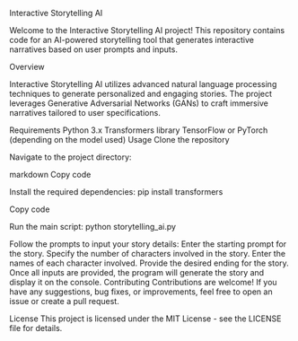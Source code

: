 Interactive Storytelling AI

Welcome to the Interactive Storytelling AI project! This repository contains code for an AI-powered storytelling tool that generates interactive narratives based on user prompts and inputs.

Overview

Interactive Storytelling AI utilizes advanced natural language processing techniques to generate personalized and engaging stories. The project leverages Generative Adversarial Networks (GANs) to craft immersive narratives tailored to user specifications.

Requirements
Python 3.x
Transformers library
TensorFlow or PyTorch (depending on the model used)
Usage
Clone the repository

Navigate to the project directory:

markdown Copy code

Install the required dependencies:
pip install transformers

Copy code

Run the main script:
python storytelling_ai.py

Follow the prompts to input your story details:
Enter the starting prompt for the story.
Specify the number of characters involved in the story.
Enter the names of each character involved.
Provide the desired ending for the story.
Once all inputs are provided, the program will generate the story and display it on the console.
Contributing
Contributions are welcome! If you have any suggestions, bug fixes, or improvements, feel free to open an issue or create a pull request.

License
This project is licensed under the MIT License - see the LICENSE file for details.
